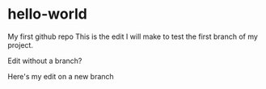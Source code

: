 # hello-world
My first github repo
This is the edit I will make to test the first branch of my project.

Edit without a branch?

Here's my edit on a new branch
